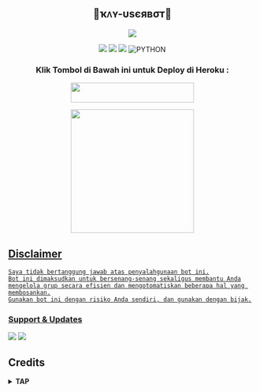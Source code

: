 <h2 align="center">🐣ҡᴧʏ-υѕєявσт🐣
</h2>

<p align="center">
  <img src="https://telegra.ph/file/d257ba98dbd40a7f6fa04.jpg">
</p>

<p align="center">
    <a href="https://github.com/Kayzyu/Kayzu-Ubot/commits/Kayzu-Ubot"><img src="https://img.shields.io/github/last-commit/Kayzyu/Kayzu-Ubot?color=ff69b4&logo=github&logoColor=ff69b4&style=for-the-badge" /></a>
    <a href="https://github.com/Kayzyu/Kayzu-Ubot"> <img src="https://img.shields.io/github/repo-size/Kayzyu/Kayzu-Ubot?logo=github&style=for-the-badge" /></a>
    <a href="https://pypi.org/project/Telethon/"><img src="https://img.shields.io/pypi/v/telethon?color=important&label=telethon&logo=python&logoColor=brightgreen&style=for-the-badge" /></a>
    <img alt="PYTHON" src="https://img.shields.io/badge/PYTHON-v3.9.6-purple?style=for-the-badge&logo=appveyor"/>
    </p>

<h3 align="center">Klik Tombol di Bawah ini untuk Deploy di Heroku :</h3>

<p align="center"><a href="https://heroku.com/deploy?template=https://github.com/Kayzyu/Kay-Deploy/"> <img src="https://img.shields.io/badge/Deploy%20To%20Heroku-pink?style=flat&logo=heroku" width="250" height="40.00" /></a></p>

<p align="center"><a href="https://telegram.dog/XTZ_HerokuBot?start=S2F5enl1L0theXp1LVVib3QgS2F5enUtVWJvdA"><img src="https://img.shields.io/badge/Deploy%20Via%20Telegram-pink?style=for-the-badge&logo=telegram" width="250""/</a>  </p>



## Disclaimer

```
Saya tidak bertanggung jawab atas penyalahgunaan bot ini.
Bot ini dimaksudkan untuk bersenang-senang sekaligus membantu Anda
mengelola grup secara efisien dan mengotomatiskan beberapa hal yang membosankan.
Gunakan bot ini dengan risiko Anda sendiri, dan gunakan dengan bijak.
```


### Support & Updates 
<a href="https://t.me/KayzuSupport"><img src="https://img.shields.io/badge/Join-Group%20Support-red.svg?style=for-the-badge&logo=Telegram"></a> <a href="https://t.me/kayzuchannel"><img src="https://img.shields.io/badge/Join-Updates%20Channel-white.svg?style=for-the-badge&logo=Telegram"></a>

## Credits

</details>

<details>
<summary><b> TAP </b></summary>
<br>


*   [Kyy](https://github.com/muhammadrizky16/Kyy-Userbot)   Kyy - Userbot
*   [Sendi](https://github.com/SendiAp/Rose-Userbot)   Rose-Userbot
*   [Skyzu](https://github.com/Skyzu/skyzu-userbot)   skyzu-userbot
*   [Kayzu](https://github.com/Kayzyu/Kayzu-Ubot)   Kayzu-Ubot
*   [Risman](https://github.com/mrismanaziz/Man-Userbot)  Man-Userbot
*   [Vicky](https://github.com/vckyou/Geez-Userbot)  Geez-Userbot
*   DAN TERIMAKASIH KEPADA USERBOT LAINNYA

## 
🔥 **MY FRIEND**

<a href="https://t.me/mrismanaziz"><img src="https://img.shields.io/badge/Risman-%230088cc.svg?&style=for-the-badge&logo=telegram&logoColor=white" /></br> 
<a href="https://t.me/skijuu"><img src="https://img.shields.io/badge/Skyzu-%230088cc.svg?&style=for-the-badge&logo=telegram&logoColor=white" /></br> 
<a href="https://t.me/Kayzuuuuu"><img src="https://img.shields.io/badge/Kayzu-%230088cc.svg?&style=for-the-badge&logo=telegram&logoColor=white" /></br> 
<a href="https://t.me/pikyus1"><img src="https://img.shields.io/badge/Sendi-%230088cc.svg?&style=for-the-badge&logo=telegram&logoColor=white" /></br> 
<a href="https://t.me/zxcskyy"><img src="https://img.shields.io/badge/Kyy-%230088cc.svg?&style=for-the-badge&logo=telegram&logoColor=white" /></br> 
<a href="https://t.me/SilenceSpe4ks"><img src="https://img.shields.io/badge/Ari-%230088cc.svg?&style=for-the-badge&logo=telegram&logoColor=white" /></br> 
_______________________________





